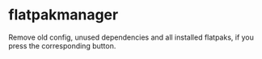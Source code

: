 # flatpakmanager
Remove old config, unused dependencies and all installed flatpaks, if you press the corresponding button.
